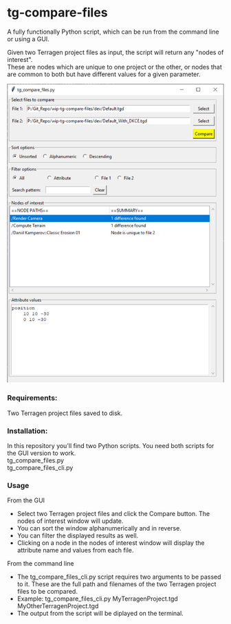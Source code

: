 # tg-compare-files
A fully functionally Python script, which can be run from the command line or using a GUI.

Given two Terragen project files as input, the script will return any "nodes of interest".  <br>
These are nodes which are unique to one project or the other, or nodes that are common to both but have different values for a given parameter.

![tg_compare_files GUI](/images/tg_compare_files_gui.jpg)

### Requirements:
Two Terragen project files saved to disk.

### Installation:
In this repository you'll find two Python scripts.  You need both scripts for the GUI version to work. <br>
tg_compare_files.py <br>
tg_compare_files_cli.py <br>

### Usage
From the GUI <br>
* Select two Terragen project files and click the Compare button.  The nodes of interest window will update. <br> 
* You can sort the window alphanumerically and in reverse. <br> 
* You can filter the displayed results as well. <br>  
* Clicking on a node in the nodes of interest window will display the attribute name and values from each file.

From the command line <br>
* The tg_compare_files_cli.py script requires two arguments to be passed to it.  These are the full path and filenames of the two Terragen project files to be compared.
* Example: tg_compare_files_cli.py MyTerragenProject.tgd MyOtherTerragenProject.tgd
* The output from the script will be diplayed on the terminal.



